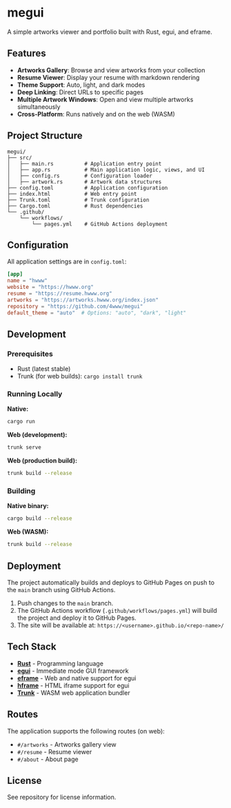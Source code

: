 # megui

A simple artworks viewer and portfolio built with Rust, egui, and eframe.

## Features

- **Artworks Gallery**: Browse and view artworks from your collection
- **Resume Viewer**: Display your resume with markdown rendering
- **Theme Support**: Auto, light, and dark modes
- **Deep Linking**: Direct URLs to specific pages
- **Multiple Artwork Windows**: Open and view multiple artworks simultaneously
- **Cross-Platform**: Runs natively and on the web (WASM)

## Project Structure

```
megui/
├── src/
│   ├── main.rs          # Application entry point
│   ├── app.rs           # Main application logic, views, and UI
│   ├── config.rs        # Configuration loader
│   ├── artwork.rs       # Artwork data structures
├── config.toml          # Application configuration
├── index.html           # Web entry point
├── Trunk.toml           # Trunk configuration
├── Cargo.toml           # Rust dependencies
└── .github/
    └── workflows/
        └── pages.yml    # GitHub Actions deployment
```

## Configuration

All application settings are in `config.toml`:

```toml
[app]
name = "hwww"
website = "https://hwww.org"
resume = "https://resume.hwww.org"
artworks = "https://artworks.hwww.org/index.json"
repository = "https://github.com/4www/megui"
default_theme = "auto"  # Options: "auto", "dark", "light"
```

## Development

### Prerequisites

- Rust (latest stable)
- Trunk (for web builds): `cargo install trunk`

### Running Locally

**Native:**
```bash
cargo run
```

**Web (development):**
```bash
trunk serve
```

**Web (production build):**
```bash
trunk build --release
```

### Building

**Native binary:**
```bash
cargo build --release
```

**Web (WASM):**
```bash
trunk build --release
```

## Deployment

The project automatically builds and deploys to GitHub Pages on push to the `main` branch using GitHub Actions.

1. Push changes to the `main` branch.
2. The GitHub Actions workflow (`.github/workflows/pages.yml`) will build the project and deploy it to GitHub Pages.
3. The site will be available at: `https://<username>.github.io/<repo-name>/`

## Tech Stack

- **[Rust](https://www.rust-lang.org/)** - Programming language
- **[egui](https://www.egui.rs/)** - Immediate mode GUI framework
- **[eframe](https://github.com/emilk/egui/tree/master/crates/eframe)** - Web and native support for egui
- **[hframe](https://github.com/lucasmerlin/hello_egui/tree/main/crates/hframe)** - HTML iframe support for egui
- **[Trunk](https://trunkrs.dev/)** - WASM web application bundler

## Routes

The application supports the following routes (on web):

- `#/artworks` - Artworks gallery view
- `#/resume` - Resume viewer
- `#/about` - About page

## License

See repository for license information.
